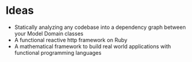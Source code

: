 # Ideas

- Statically analyzing any codebase into a dependency graph between your Model Domain classes
- A functional reactive http framework on Ruby
- A mathematical framework to build real world applications with functional programming languages
